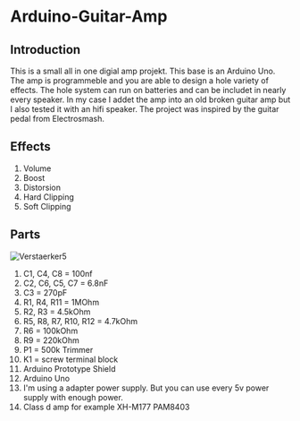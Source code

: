 # Arduino-Guitar-Amp

## Introduction
This is a small all in one digial amp projekt. This base is an Arduino Uno. The amp is programmeble and you are able to design a hole variety of effects. The hole system can run on batteries and can be includet in nearly every speaker. In my case I addet the amp into an old broken guitar amp but I also tested it with an hifi speaker. The project was inspired by the guitar pedal from Electrosmash.

## Effects
1. Volume
2. Boost
3. Distorsion
  1. Hard Clipping
  2. Soft Clipping

## Parts
![Verstaerker5](https://user-images.githubusercontent.com/64489709/80517029-b3981b80-8984-11ea-92c2-e7423980c42a.PNG)

1.  C1, C4, C8 = 100nf
2.  C2, C6, C5, C7 = 6.8nF
3.  C3 = 270pF
4.  R1, R4, R11 = 1MOhm
5.  R2, R3 = 4.5kOhm
8.  R5, R8, R7, R10, R12 = 4.7kOhm
9.  R6 = 100kOhm
10. R9 = 220kOhm
11. P1 = 500k Trimmer
12. K1 = screw terminal block
12. Arduino Prototype Shield
13. Arduino Uno
14. I'm using a adapter power supply. But you can use every 5v power supply with enough power.
15. Class d amp for example XH-M177 PAM8403



